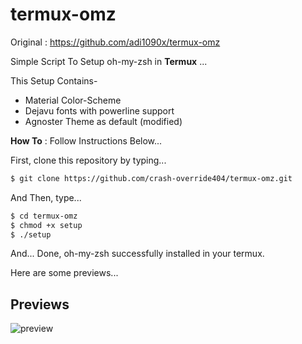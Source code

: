 # termux-omz

Original : https://github.com/adi1090x/termux-omz

Simple Script To Setup oh-my-zsh in **Termux** ...

This Setup Contains-
- Material Color-Scheme
- Dejavu fonts with powerline support
- Agnoster Theme as default (modified)

**How To** : Follow Instructions Below...

First, clone this repository by typing...

```sh
$ git clone https://github.com/crash-override404/termux-omz.git
```

And Then, type...

```sh
$ cd termux-omz
$ chmod +x setup
$ ./setup
```
And... Done, oh-my-zsh successfully installed in your termux.

Here are some previews...

## Previews

![preview](https://github.com/crash-override404/termuz-omz/blob/master/.files/preview_omz.jpg) <br />

